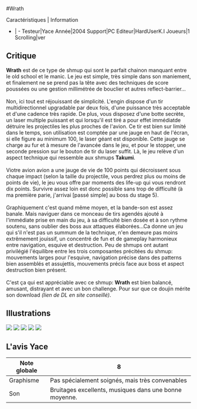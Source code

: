 #Wrath

Caractéristiques | Information
- | -
Testeur|Yace
Année|2004
Support|PC
Editeur|HardUserK.I
Joueurs|1
Scrolling|ver

## Critique
<b>Wrath</b> est de ce type de shmup qui sont le parfait chainon manquant entre le old school et le manic. Le jeu est simple, très simple dans son maniement, et finalement ne se prend pas la tête avec des techniques de score poussées ou une gestion millimétrée de bouclier et autres reflect-barrier...<br/><br/>Non, ici tout est réjouissant de simplicité. L'engin dispose d'un tir multidirectionnel upgradable par deux fois, d'une puissance très acceptable et d'une cadence très rapide. De plus, vous disposez d'une botte secrète, un laser multiple puissant et qui lorsqu'il est tiré a pour effet immédiatde détruire les projectiles les plus proches de l'avion. Ce tir est bien sur limité dans le temps, son utilisation est comptée par une jauge en haut de l'écran, si elle figure au minimum 100, le laser géant est disponible. Cette jauge se charge au fur et à mesure de l'avancée dans le jeu, et pour le stopper, une seconde pression sur le bouton de tir du laser suffit. Là, le jeu relève d'un aspect technique qui ressemble aux shmups <b>Takumi</b>.<br/><br/>Viotre avion avion a une jauge de vie de 100 points qui décroissent sous chaque impact (selon la taille du projectile, vous perdrez plus ou moins de points de vie), le jeu vous offre par moments des life-up qui vous rendront dix points. Survivre assez loin est donc possible sans trop de difficulté (à ma première parie, j'arrivai [passé simple] au boss du stage 5).<br/><br/>Graphiquement c'est quand même moyen, et la bande-son est assez banale. Mais naviguer dans ce monceau de tirs agendés ajouté à l'immédiate prise en main du jeu, à sa difficulté bien dosée et à son rythme soutenu, sans oublier des boss aux attaques élaborées...Ca donne un jeu qui s'il n'est pas un summum de la technique, n'en demeure pas moins extrêmement jouissif, un concentré de fun et de gameplay harmonieux entre navigation, esquive et destruction. Peu de shmups ont autant privilégié l'équilibre entre les trois composantes précitées du shmup: mouvements larges pour l'esquive, navigation précise dans des patterns bien assemblés et assujettis, mouvements précis face aux boss et aspect destruction bien présent.<br/><br/>C'est ça qui est appréciable avec ce shmup: <b>Wrath</b> est bien balancé, amusant, distrayant et avec un bon challenge. Pour sur que ce doujin mérite son download <i>(lien de DL en site conseillé)</i>.

## Illustrations
![](http://www.shmup.com/images/thumbs/img_fiche_1_1059.jpg)
![](http://www.shmup.com/images/thumbs/img_fiche_2_1059.jpg)
![](http://www.shmup.com/images/thumbs/img_fiche_3_1059.jpg)
![](http://www.shmup.com/images/thumbs/img_fiche_4_1059.jpg)
![](http://www.shmup.com/images/thumbs/img_fiche_5_1059.jpg)

## L'avis Yace
Note globale|8
-|-
Graphisme|Pas spécialement soignés, mais très convenables
Son|Bruitages excellents, musiques dans une bonne moyenne.
